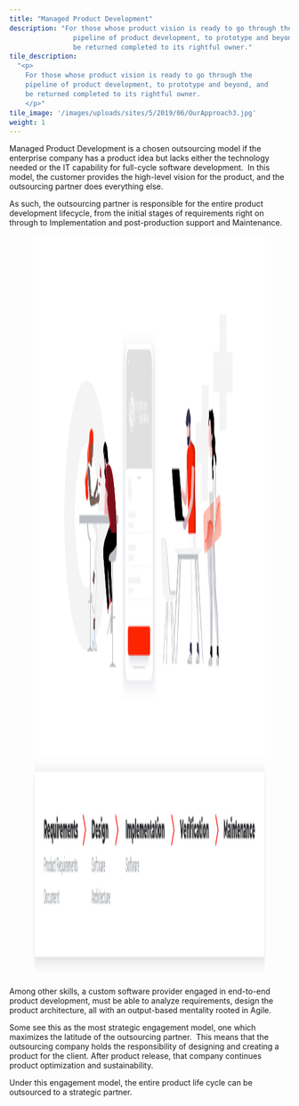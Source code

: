 ```yaml
---
title: "Managed Product Development"
description: "For those whose product vision is ready to go through the
                pipeline of product development, to prototype and beyond, and
                be returned completed to its rightful owner."
tile_description:
  "<p>
    For those whose product vision is ready to go through the
    pipeline of product development, to prototype and beyond, and
    be returned completed to its rightful owner.
    </p>"
tile_image: '/images/uploads/sites/5/2019/06/OurApproach3.jpg'  
weight: 1
---
```


<p>Managed Product Development is a chosen outsourcing model if the enterprise company has a product idea but lacks either the technology needed or the IT capability for full-cycle software development.&nbsp; In this model, the customer provides the high-level vision for the product, and the outsourcing partner does everything else.</p>

<p>As such, the outsourcing partner is responsible for the entire product development lifecycle, from the initial stages of requirements right on through to Implementation and post-production support and Maintenance.</p>

<figure class="wp-block-image size-large"><img width="2535" height="1332" src="/images/uploads/sites/5/2019/06/OurApproach_managedProduct-1.png" alt="Managed Product Development approach" class="wp-image-5203"/></figure>

<p>Among
other skills, a custom software provider engaged in end-to-end product
development, must be able to analyze requirements, design the product
architecture, all with an output-based mentality rooted in Agile. </p>

<p>Some
see this as the most strategic engagement model, one which maximizes the latitude
of the outsourcing partner. &nbsp;This means
that the outsourcing company holds the responsibility of designing and creating
a product for the client. After product release, that company continues product
optimization and sustainability. </p>

<p>Under
this engagement model, the entire product life cycle can be outsourced to a
strategic partner.</p>
